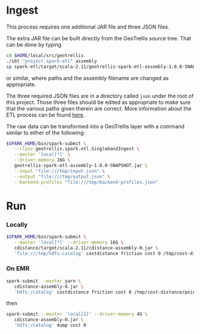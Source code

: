 # Ingest #

This process requires one additional JAR file and three JSON files.

The extra JAR file can be built directly from the GeoTrellis source tree.
That can be done by typing
```bash
cd $HOME/local/src/geotrellis
./sbt "project spark-etl" assembly
cp spark-etl/target/scala-2.11/geotrellis-spark-etl-assembly-1.0.0-SNAPSHOT.jar /tmp
```
or similar, where paths and the assembly filename are changed as appropriate.

The three required JSON files are in a directory called `json` under the root of this project.
Those three files should be edited as appropriate to make sure that the various paths given therein are correct.
More information about the ETL process can be found [here](https://github.com/geotrellis/geotrellis/blob/master/docs/spark-etl/spark-etl-run-examples.md).

The raw data can be transformed into a GeoTrellis layer with a command similar to either of the following:
```bash
$SPARK_HOME/bin/spark-submit \
   --class geotrellis.spark.etl.SinglebandIngest \
   --master 'local[*]' \
   --driver-memory 16G \
   geotrellis-spark-etl-assembly-1.0.0-SNAPSHOT.jar \
   --input "file:///tmp/input.json" \
   --output "file:///tmp/output.json" \
   --backend-profiles "file:///tmp/backend-profiles.json"
```

# Run #

### Locally ###

```bash
$SPARK_HOME/bin/spark-submit \
   --master 'local[*]' --driver-memory 16G \
   cdistance/target/scala-2.11/cdistance-assembly-0.jar \
   'file:///tmp/hdfs-catalog' costdistance friction cost 0 /tmp/cost-distance/points/points.shp 200000
```

### On EMR ###

```bash
spark-submit --master yarn \
   cdistance-assembly-0.jar \
   'hdfs:/catalog' costdistance friction cost 0 /tmp/cost-distance/points/points.shp 200000
```
then
```bash
spark-submit --master 'local[1]' --driver-memory 4G \
   cdistance-assembly-0.jar \
   'hdfs:/catalog' dump cost 0
```
